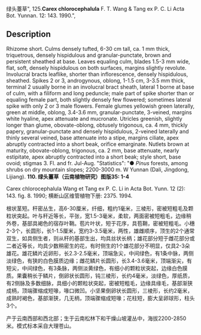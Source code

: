 绿头薹草",
125.**Carex chlorocephalula** F. T. Wang & Tang ex P. C. Li Acta Bot. Yunnan. 12: 143. 1990.",

## Description
Rhizome short. Culms densely tufted, 6-30 cm tall, ca. 1 mm thick, triquetrous, densely hispidulous and granular-punctate, brown and persistent sheathed at base. Leaves equaling culm, blades 1.5-3 mm wide, flat, soft, densely hispidulous on both surfaces, margins slightly revolute. Involucral bracts leaflike, shorter than inflorescence, densely hispidulous, sheathed. Spikes 2 or 3, androgynous, oblong, 1-1.5 cm, 3-3.5 mm thick, terminal 2 usually borne in an involucral bract sheath, lateral 1 borne at base of culm, with a filiform and long peduncle; male part of spike shorter than or equaling female part, both slightly densely few flowered; sometimes lateral spike with only 2 or 3 male flowers. Female glumes yellowish green laterally, green at middle, oblong, 3.4-3.6 mm, granular-punctate, 3-veined, margins white hyaline, apex attenuate and mucronate. Utricles greenish, slightly longer than glume, obovate-oblong, obtusely trigonous, ca. 4 mm, thickly papery, granular-punctate and densely hispidulous, 2-veined laterally and thinly several veined, base attenuate into a stipe, margins ciliate, apex abruptly contracted into a short beak, orifice emarginate. Nutlets brown at maturity, obovate-oblong, trigonous, ca. 2 mm, base attenuate, nearly estipitate, apex abruptly contracted into a short beak; style short, base ovoid; stigmas 3. Fl. and fr. Jul-Aug.
  "Statistics": "● *Pinus* forests, among shrubs on dry mountain slopes; 2200-3000 m. W Yunnan (Dali, Jingdong, Lijiang).
**110. 绿头薹草（云南植物研究）图版35: 1-4**

Carex chlorocephalula Wang et Tang ex P. C. Li in Acta Bot. Yunn. 12 (2): 143. fig. 8. 1990; 横断山区维管植物下册: 2375. 1994.

根状茎短。秆密丛生，高6-30厘米，纤细，粗约1毫米，三棱形，密被短粗毛及颗粒状突起。叶与秆近等长，平张，宽1.5-3毫米，柔软，两面密被短粗毛，边缘稍外卷，基部具褐色的宿存叶鞘。苞片叶状，短于花序，具苞鞘，密被短粗毛。小穗2-3个，长圆形，长1-1.5厘米，宽约3-3.5毫米，两性，雄雌顺序，顶生的2个通常双生，如具侧生者，则从秆的基部生出，均具丝状长柄；雄花部分短于雌花部分或二者近等长，均具少数稍密生的花，有时侧生的1个雄花部分不明显，仅具2-3朵雄花。雄花鳞片近卵形，长2.3-2.5毫米，顶端急尖，中间绿色，有1条中脉，两侧淡绿色，有狭的白色膜质边缘；雌花鳞片长圆形，长3.4-3.6毫米，顶端渐尖，有短尖，中间绿色，有3条脉，两侧淡黄绿色，有细小的颗粒状突起，边缘白色膜质。果囊稍长于鳞片，倒卵状长圆形，钝三棱形，长约4毫米，淡绿色，厚纸质，有2侧脉及多数细脉，具细小的颗粒状突起，密被短粗毛，边缘具缘毛，基部渐狭成柄，顶端骤缩成短喙，喙口微凹。小坚果倒卵状长圆形，三棱形，长约2毫米，成熟时褐色，基部渐狭，几无柄，顶端骤缩成短喙；花柱短，膨大呈卵球形，柱头3个。

产于云南西部和西北部；生于云南松林下和干燥山坡灌丛中，海拔2200-2850米。模式标本采自大理苍山。
